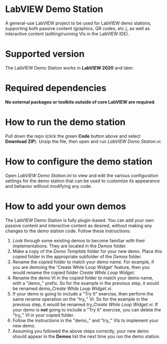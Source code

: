 # LabVIEW Demo Station
A general-use LabVIEW project to be used for LabVIEW demo stations, supporting both passive content (graphics, QR codes, etc.), as well as interactive content (editing/running VIs in the LabVIEW IDE).

# Supported version
The LabVIEW Demo Station works in **LabVIEW 2020** and later.

# Required dependencies
**No external packages or toolkits outside of core LabVIEW are required**.

# How to run the demo station
Pull down the repo (click the green **Code** button above and select **Download ZIP**). Unzip the file, then open and run *LabVIEW Demo Station.vi*.

# How to configure the demo station
Open *LabVIEW Demo Station.ini* to view and edit the various configuration settings for the demo station that can be used to customize its appearance and behavior without modifying any code.

# How to add your own demos
The LabVIEW Demo Station is fully plugin-based. You can add your own passive content and interactive content as desired, without making any changes to the demo station code. Follow these instructions:
1. Look through some existing demos to become familiar with their implementations. They are located in the *Demos* folder.
2. Make a copy of the *Demo Template* folder for your new demo. Place this copied folder in the appropriate subfolder of the *Demos* folder.
3. Rename the copied folder to match your demo name. For example, if you are demoing the 'Create While Loop Widget' feature, then you would rename the copied folder *Create While Loop Widget*.
4. Rename the demo VI in the copied folder to match your demo name, with a "demo_" prefix. So for the example in the previous step, it would be renamed *demo_Create While Loop Widget.vi*.
5. If your demo is going to include a "Try It" exercise, then perform the same rename operation on the "try_" VI. So for the example in the previous step, it would be renamed *try_Create While Loop Widget.vi*. If your demo is **not** going to include a "Try It" exercise, you can delete the "try_" VI in your copied folder.
6. Follow the instructions in the "demo_" and "try_" VIs to implement your new demo.
7. Assuming you followed the above steps correctly, your new demo should appear in the **Demos** list the next time you run the demo station.
